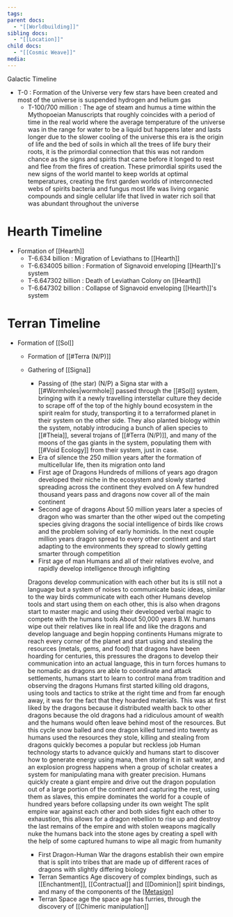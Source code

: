 ```yaml
---
tags: 
parent docs:
  - "[[Worldbuilding]]"
sibling docs:
  - "[[Location]]"
child docs:
  - "[[Cosmic Weave]]"
media:
---
```

Galactic Timeline
- T-0 : Formation of the Universe
    very few stars have been created and most of the universe is suspended hydrogen and helium gas 
    - T-100/700 million : The age of steam and humus
     a time within the Mythopoeian Manuscripts that roughly coincides with a period of time in the real world where the average temperature of the universe was in the range for water to be a liquid but happens later and lasts longer due to the slower cooling of the universe
     this era is the origin of life and the bed of soils in which all the trees of life bury their roots, it is the primordial connection that 
     this was not random chance as the signs and spirits that came before it longed to rest and flee from the fires of creation. These primordial spirits used the new signs of the world mantel to keep worlds at optimal temperatures, creating the first garden worlds of interconnected webs of spirits bacteria and fungus 
     most life was living organic compounds and single cellular life that lived in water rich soil that was abundant throughout the universe 
# Hearth Timeline
- Formation of [[Hearth]]
    - T-6.634 billion : Migration of Leviathans to [[Hearth]]
    - T-6.634005 billion : Formation of Signavoid enveloping [[Hearth]]'s system
    - T-6.647302 billion : Death of Leviathan Colony on [[Hearth]]
    - T-6.647302 billion : Collapse of Signavoid enveloping [[Hearth]]'s system
# Terran Timeline
- Formation of [[Sol]]
    - Formation of [[#Terra (N/P)]] 
    - Gathering of [[Signa]]
        - Passing of (the star) (N/P)
        a Signa star with a [[#Wormholes|wormhole]] passed through the [[#Sol]] system, bringing with it a newly travelling interstellar culture
        they decide to scrape off of the top of the highly bound ecosystem in the spirit realm for study, transporting it to a terraformed planet in their system on the other side. They also planted biology within the system, notably introducing a bunch of alien species to [[#Theia]], several trojans of [[#Terra (N/P)]], and many of the moons of the gas giants in the system, populating them with [[#Void Ecology]] from their system, just in case.
        - Era of silence
        the 250 million years after the formation of multicellular life, then its migration onto land
        - First age of Dragons
        Hundreds of millions of years ago dragon developed their niche in the ecosystem and slowly started spreading across the continent they evolved on
        A few hundred thousand years pass and dragons now cover all of the main continent
        - Second age of dragons
		About 50 million years later a species of dragon who was smarter than the other wiped out the competing species giving dragons the social intelligence of birds like crows and the problem solving of early hominids.
		In the next couple million years dragon spread to every other continent and start adapting to the environments they spread to slowly getting smarter through competition
		- First age of man
		Humans and all of their relatives evolve, and rapidly develop intelligence through infighting
		
		Dragons develop communication with each other but its is still not a language but a system of noises to communicate basic ideas, similar to the way birds communicate with each other
		Humans develop tools and start using them on each other, this is also when dragons start to master magic and using their developed verbal magic to compete with the humans tools
		About 50,000 years B.W. humans wipe out their relatives like in real life and like the dragons and develop language and begin hopping continents
		Humans migrate to reach every corner of the planet and start using and stealing the resources (metals, gems, and food) that dragons have been hoarding for centuries, this pressures the dragons to develop their communication into an actual language, this in turn forces humans to be nomadic as dragons are able to coordinate and attack settlements, humans start to learn to control mana from tradition and observing the dragons
		Humans first started killing old dragons, using tools and tactics to strike at the right time and from far enough away, it was for the fact that they hoarded materials. This was at first liked by the dragons because it distributed wealth back to other dragons because the old dragons had a ridiculous amount of wealth and the humans would often leave behind most of the resources. But this cycle snow balled and one dragon killed turned into twenty as humans used the resources they stole, killing and stealing from dragons quickly becomes a popular but reckless job
		Human technology starts to advance quickly and humans start to discover how to generate energy using mana, then storing it in salt water, and an explosion progress happens when a group of scholar creates a system for manipulating mana with greater precision.
		Humans quickly create a giant empire and drive out the dragon population out of a large portion of the continent and capturing the rest, using them as slaves, this empire dominates the world for a couple of hundred years before collapsing under its own weight
		The split empire war against each other and both sides fight each other to exhaustion, this allows for a dragon rebellion to rise up and destroy the last remains of the empire and with stolen weapons magically nuke the humans back into the stone ages by creating a spell with the help of some captured humans to wipe all magic from humanity
		- First Dragon-Human War
		the dragons establish their own empire that is split into tribes that are made up of different races of dragons with slightly differing biology
        - Terran Semantics Age 
        discovery of complex bindings, such as [[Enchantment]], [[Contractual]] and [[Dominion]] spirit bindings, and many of the components of the [[Metasign]](s)
        - Terran Space age 
        the space age has furries, through the discovery of [[Chimeric manipulation]] 